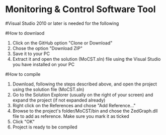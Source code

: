 # Monitoring & Control Software Tool

#Visual Studio 2010 or later is needed for the following

#How to downlaod
1) Click on the GitHub option "Clone or Download"
2) Chose the option "Download ZIP"
3) Save it to your PC
4) Extract it and open the solution (MoCST.sln) file using the Visual Studio you have installed on your PC


#How to compile
1) Download, following the steps described above, and open the project using the solution file (MoCST.sln)
2) Go to the Solution Explorer (usually on the right of your screen) and expand the project (if not expanded already)
3) Right click on the References and chose "Add Reference..."
4) Browse to the project's folder/MoCST/bin and chose the ZedGraph.dll file to add as reference. Make sure you mark it as ticked
5) Click "OK"
6) Project is ready to be compiled

